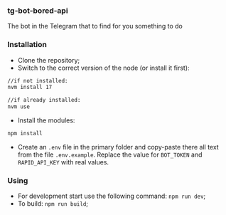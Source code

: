 ### tg-bot-bored-api

The bot in the Telegram that to find for you something to do

### Installation

- Clone the repository;
- Switch to the correct version of the node (or install it first):

```bash
//if not installed:
nvm install 17

//if already installed:
nvm use
```

- Install the modules:

```bash
npm install
```

- Create an `.env` file in the primary folder and copy-paste there all text from the file `.env.example`. Replace the value for `BOT_TOKEN` and `RAPID_API_KEY` with real values.

### Using

- For development start use the following command: `npm run dev`;
- To build: `npm run build`;
